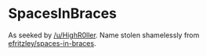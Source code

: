 # SpacesInBraces

As seeked by [/u/HighR0ller](https://www.reddit.com/r/SublimeText/comments/64car3/automatically_add_space_in_braces/). Name stolen shamelessly from [efritzley/spaces-in-braces](https://github.com/efritzley/spaces-in-braces).

